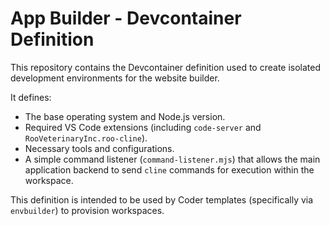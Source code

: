 # App Builder - Devcontainer Definition

This repository contains the Devcontainer definition used to create isolated development environments for the website builder.

It defines:
- The base operating system and Node.js version.
- Required VS Code extensions (including `code-server` and `RooVeterinaryInc.roo-cline`).
- Necessary tools and configurations.
- A simple command listener (`command-listener.mjs`) that allows the main application backend to send `cline` commands for execution within the workspace.

This definition is intended to be used by Coder templates (specifically via `envbuilder`) to provision workspaces.